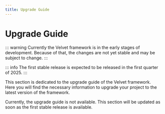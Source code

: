 ```yaml
---
title: Upgrade Guide
---
```


# Upgrade Guide

::: warning
Currently the Velvet framework is in the early stages of development.
Because of that, the changes are not yet stable and may be subject to change.
:::

::: info
The first stable release is expected to be released in the first quarter of 2025.
:::

This section is dedicated to the upgrade guide of the Velvet framework. Here you will find the necessary information to upgrade your project to the latest version of the framework.

Currently, the upgrade guide is not available. This section will be updated as soon as the first stable release is available.